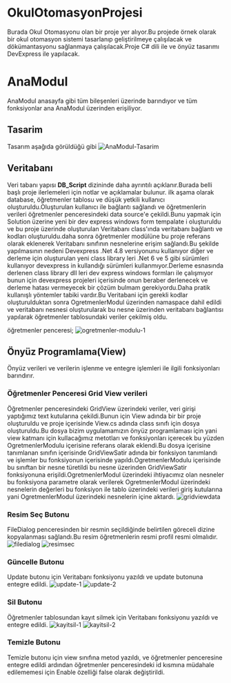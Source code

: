 # OkulOtomasyonProjesi
Burada Okul Otomasyonu olan bir proje yer alıyor.Bu projede örnek olarak bir okul otomasyon sistemi tasarlanıp geliştirilmeye çalışılacak ve dökümantasyonu sağlanmaya çalışılacak.Proje C# dili ile ve önyüz tasarımı DevExpress ile yapılacak.

# AnaModul
AnaModul anasayfa gibi tüm bileşenleri üzerinde barındıyor ve tüm fonksiyonlar ana AnaModul üzerinden erişiliyor.
## Tasarim
Tasarım aşağıda görüldüğü gibi
![AnaModul-Tasarim](./img/ana-modul-tasarimi.PNG)
## Veritabanı
Veri tabanı yapısı **DB_Script** dizininde daha ayrıntılı açıklanır.Burada belli başlı proje ilerlemeleri için notlar ve açıklamalar bulunur.
ilk aşama olarak database, öğretmenler tablosu ve düşük yetkili kullanıcı oluşturuldu.Oluşturulan kullanıcı ile bağlantı sağlandı ve öğretmenlerin verileri öğretmenler penceresindeki data source'e çekildi.Bunu yapmak için Solution üzerine yeni bir dev express windows form tempalate i oluşturuldu ve bu proje üzerinde oluşturulan Veritabanı class'ında veritabanı bağlantı ve kodları oluşturuldu.daha sonra öğretmenler modülüne bu proje referans olarak eklenerek Veritabanı sınıfının nesnelerine erişim sağlandı.Bu şekilde yapılmasının nedeni Devexpress .Net 4.8 versiyonunu kullanıyor diğer ve derleme için oluşturulan yeni class library leri .Net 6 ve 5 gibi sürümleri kullanıyor  devexpress in kullandığı sürümleri kullanmıyor.Derleme esnasında derlenen class library dll leri dev express windows formları ile çalışmıyor bunun için devexpress projeleri içerisinde onun beraber derlenecek ve derleme hatası vermeyecek bir çözüm bulmam gerekiyordu.Daha pratik kullanışlı yöntemler tabiki vardır.Bu Veritabani için gerekli kodlar oluşturulduktan sonra OgretmenlerModul üzerinden namaspace dahil edildi ve veritabanı nesnesi oluşturularak bu nesne üzerinden veritabanı bağlantısı yapılarak öğretmenler tablosundaki veriler çekilmiş oldu.

öğretmenler penceresi;
![ogretmenler-modulu-1](./img/ogretmenler-modulu-veritabani-baglanti.PNG)

## Önyüz Programlama(View)
Önyüz verileri ve verilerin işlenme ve entegre işlemleri ile ilgili fonksiyonları barındırır.
### Öğretmenler Penceresi Grid View verileri
Öğretmenler penceresindeki GridView üzerindeki veriler, veri girişi yaptığımız  text kutularına çekildi.Bunun için View adında bir bir proje oluşturuldu ve proje içerisinde View.cs adında class sınıfı için dosya oluşturuldu.Bu dosya bizim uygulamamızın önyüz programlaması için yani view katmanı için kullacağımız metotları ve fonksiyonları içerecek bu yüzden OgretmenlerModulu içerisine referans olarak eklendi.Bu dosya içerisine tanımlanan sınıfın içerisinde GridViewSatir adında bir fonksiyon tanımlandı ve işlemler bu fonksiyonun içerisinde yapıldı.OgretmenlerModulu içerisinde bu sınıftan bir nesne türetildi bu nesne üzerinden GridViewSatir fonksiyonuna erişildi.OgretmenlerModul üzerindeki ihtiyacımız olan nesneler bu fonksiyona parametre olarak verilerek OgretmenlerModul üzerindeki nesnelerin değerleri bu fonksiyon ile tablo üzerindeki verileri giriş kutularına yani OgretmenlerModul üzerindeki nesnelerin içine aktardı.
![gridviewdata](./img/gridview.PNG)

### Resim Seç Butonu
FileDialog penceresinden bir resmin seçildiğinde belirtilen göreceli dizine kopyalanması sağlandı.Bu resim öğretmenlerin resmi profil resmi olmalıdır.
![filedialog](./img/FileDialog.PNG)
![resimsec](./img/ResimSecButonu.PNG)

### Güncelle Butonu
Update butonu için Veritabanı fonksiyonu yazıldı ve update butonuna entegre edildi.
![update-1](./img/updatebutonu-1.PNG)
![update-2](./img/updatebutonu-2.PNG)

### Sil Butonu
Öğretmenler tablosundan kayıt silmek için Veritabanı fonksiyonu yazıldı ve entegre edildi.
![kayitsil-1](./img/ogretmenkayitsil-1.PNG)
![kayitsil-2](./img/ogretmenkayitsil-2.PNG)

### Temizle Butonu
Temizle butonu için view sınıfına metod yazıldı, ve öğretmenler penceresine entegre edildi ardından öğretmenler penceresindeki id kısmına müdahale edilememesi için Enable özelliği false olarak değiştirildi.